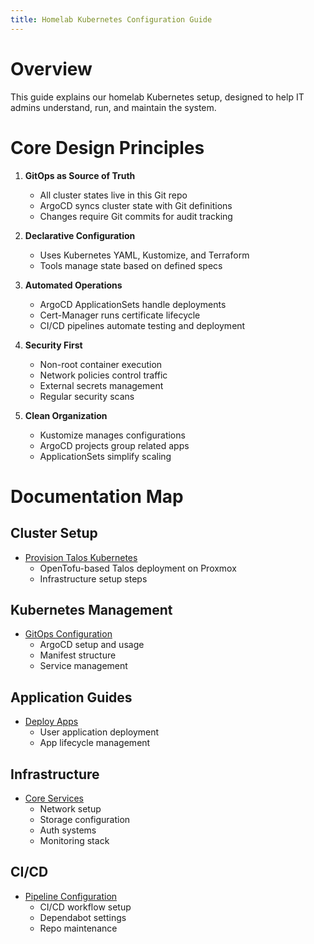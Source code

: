```yaml
---
title: Homelab Kubernetes Configuration Guide
---
```


# Overview

This guide explains our homelab Kubernetes setup, designed to help IT admins understand, run, and maintain the system.

# Core Design Principles

1. **GitOps as Source of Truth**
   - All cluster states live in this Git repo
   - ArgoCD syncs cluster state with Git definitions
   - Changes require Git commits for audit tracking

2. **Declarative Configuration**
   - Uses Kubernetes YAML, Kustomize, and Terraform
   - Tools manage state based on defined specs

3. **Automated Operations**
   - ArgoCD ApplicationSets handle deployments
   - Cert-Manager runs certificate lifecycle
   - CI/CD pipelines automate testing and deployment

4. **Security First**
   - Non-root container execution
   - Network policies control traffic
   - External secrets management
   - Regular security scans

5. **Clean Organization**
   - Kustomize manages configurations
   - ArgoCD projects group related apps
   - ApplicationSets simplify scaling

# Documentation Map

## Cluster Setup

- [Provision Talos Kubernetes](./tofu/opentofu-provisioning.md)
  - OpenTofu-based Talos deployment on Proxmox
  - Infrastructure setup steps

## Kubernetes Management

- [GitOps Configuration](./k8s/manage-kubernetes.md)
  - ArgoCD setup and usage
  - Manifest structure
  - Service management

## Application Guides

- [Deploy Apps](./k8s/applications/application-management.md)
  - User application deployment
  - App lifecycle management

## Infrastructure

- [Core Services](./k8s/infrastructure/infrastructure-management.md)
  - Network setup
  - Storage configuration
  - Auth systems
  - Monitoring stack

## CI/CD

- [Pipeline Configuration](./github/github-configuration.md)
  - CI/CD workflow setup
  - Dependabot settings
  - Repo maintenance

